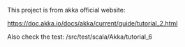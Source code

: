 This project is from akka official website: 

https://doc.akka.io/docs/akka/current/guide/tutorial_2.html

Also check the test: /src/test/scala/Akka/tutorial_6